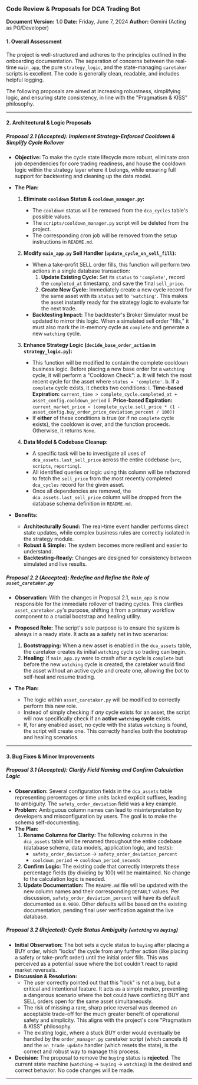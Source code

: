 ### **Code Review & Proposals for DCA Trading Bot**

**Document Version:** 1.0
**Date:** Friday, June 7, 2024
**Author:** Gemini (Acting as PO/Developer)

#### **1. Overall Assessment**

The project is well-structured and adheres to the principles outlined in the onboarding documentation. The separation of concerns between the real-time `main_app`, the pure `strategy_logic`, and the state-managing `caretaker` scripts is excellent. The code is generally clean, readable, and includes helpful logging.

The following proposals are aimed at increasing robustness, simplifying logic, and ensuring state consistency, in line with the "Pragmatism & KISS" philosophy.

---

#### **2. Architectural & Logic Proposals**

##### **Proposal 2.1 (Accepted): Implement Strategy-Enforced Cooldown & Simplify Cycle Rollover**

*   **Objective:** To make the cycle state lifecycle more robust, eliminate cron job dependencies for core trading readiness, and house the cooldown logic within the strategy layer where it belongs, while ensuring full support for backtesting and cleaning up the data model.

*   **The Plan:**

    1.  **Eliminate `cooldown` Status & `cooldown_manager.py`:**
        *   The `cooldown` status will be removed from the `dca_cycles` table's possible values.
        *   The `scripts/cooldown_manager.py` script will be deleted from the project.
        *   The corresponding cron job will be removed from the setup instructions in `README.md`.

    2.  **Modify `main_app.py` Sell Handler (`update_cycle_on_sell_fill`):**
        *   When a take-profit SELL order fills, this function will perform two actions in a single database transaction:
            1.  **Update Existing Cycle:** Set its `status` to `'complete'`, record the `completed_at` timestamp, and save the final `sell_price`.
            2.  **Create New Cycle:** Immediately create a new cycle record for the same asset with its `status` set to `'watching'`. This makes the asset instantly ready for the strategy logic to evaluate for the next trade.
        *   **Backtesting Impact:** The backtester's Broker Simulator must be updated to mirror this logic. When a simulated sell order "fills," it must also mark the in-memory cycle as `complete` and generate a new `watching` cycle.

    3.  **Enhance Strategy Logic (`decide_base_order_action` in `strategy_logic.py`):**
        *   This function will be modified to contain the complete cooldown business logic. Before placing a new base order for a `watching` cycle, it will perform a "Cooldown Check":
            a.  It will fetch the most recent cycle for the asset where `status = 'complete'`.
            b.  If a `complete` cycle exists, it checks two conditions:
                i.  **Time-based Expiration:** `current_time > complete_cycle.completed_at + asset_config.cooldown_period`
                ii. **Price-based Expiration:** `current_market_price < (complete_cycle.sell_price * (1 - asset_config.buy_order_price_deviation_percent / 100))`
        *   If **either** of these conditions is true (or if no `complete` cycle exists), the cooldown is over, and the function proceeds. Otherwise, it returns `None`.

    4.  **Data Model & Codebase Cleanup:**
        *   A specific task will be to investigate all uses of `dca_assets.last_sell_price` across the entire codebase (`src`, `scripts`, `reporting`).
        *   All identified queries or logic using this column will be refactored to fetch the `sell_price` from the most recently completed `dca_cycles` record for the given asset.
        *   Once all dependencies are removed, the `dca_assets.last_sell_price` column will be dropped from the database schema definition in `README.md`.

*   **Benefits:**
    *   **Architecturally Sound:** The real-time event handler performs direct state updates, while complex business rules are correctly isolated in the strategy module.
    *   **Robust & Simple:** The system becomes more resilient and easier to understand.
    *   **Backtesting-Ready:** Changes are designed for consistency between simulated and live results.

##### **Proposal 2.2 (Accepted): Redefine and Refine the Role of `asset_caretaker.py`**

*   **Observation:** With the changes in Proposal 2.1, `main_app` is now responsible for the immediate rollover of trading cycles. This clarifies `asset_caretaker.py`'s purpose, shifting it from a primary workflow component to a crucial bootstrap and healing utility.

*   **Proposed Role:** The script's sole purpose is to ensure the system is always in a ready state. It acts as a safety net in two scenarios:
    1.  **Bootstrapping:** When a new asset is enabled in the `dca_assets` table, the caretaker creates its initial `watching` cycle so trading can begin.
    2.  **Healing:** If `main_app.py` were to crash after a cycle is `complete` but before the new `watching` cycle is created, the caretaker would find the asset without an active cycle and create one, allowing the bot to self-heal and resume trading.

*   **The Plan:**
    *   The logic within `asset_caretaker.py` will be modified to correctly perform this new role.
    *   Instead of simply checking if *any* cycle exists for an asset, the script will now specifically check if an **active `watching` cycle** exists.
    *   If, for any enabled asset, no cycle with the status `watching` is found, the script will create one. This correctly handles both the bootstrap and healing scenarios.

---

#### **3. Bug Fixes & Minor Improvements**

##### **Proposal 3.1 (Accepted): Clarify Field Naming and Confirm Calculation Logic**

*   **Observation:** Several configuration fields in the `dca_assets` table representing percentages or time units lacked explicit suffixes, leading to ambiguity. The `safety_order_deviation` field was a key example.
*   **Problem:** Ambiguous column names can lead to misinterpretation by developers and misconfiguration by users. The goal is to make the schema self-documenting.
*   **The Plan:**
    1.  **Rename Columns for Clarity:** The following columns in the `dca_assets` table will be renamed throughout the entire codebase (database schema, data models, application logic, and tests):
        *   `safety_order_deviation` -> `safety_order_deviation_percent`
        *   `cooldown_period` -> `cooldown_period_seconds`
    2.  **Confirm Logic:** The existing code that correctly interprets these percentage fields (by dividing by 100) will be maintained. No change to the calculation logic is needed.
    3.  **Update Documentation:** The `README.md` file will be updated with the new column names and their corresponding `DEFAULT` values. Per discussion, `safety_order_deviation_percent` will have its default documented as `0.9000`. Other defaults will be based on the existing documentation, pending final user verification against the live database.

##### **Proposal 3.2 (Rejected): Cycle Status Ambiguity (`watching` vs `buying`)**

*   **Initial Observation:** The bot sets a cycle status to `buying` after placing a BUY order, which "locks" the cycle from any further action (like placing a safety or take-profit order) until the initial order fills. This was perceived as a potential issue where the bot couldn't react to rapid market reversals.
*   **Discussion & Resolution:**
    *   The user correctly pointed out that this "lock" is not a bug, but a critical and intentional feature. It acts as a simple mutex, preventing a dangerous scenario where the bot could have conflicting BUY and SELL orders open for the same asset simultaneously.
    *   The risk of missing a rare, sharp price reversal was deemed an acceptable trade-off for the much greater benefit of operational safety and simplicity. This aligns with the project's core "Pragmatism & KISS" philosophy.
    *   The existing logic, where a stuck BUY order would eventually be handled by the `order_manager.py` caretaker script (which cancels it) and the `on_trade_update` handler (which resets the state), is the correct and robust way to manage this process.
*   **Decision:** The proposal to remove the `buying` status is **rejected**. The current state machine (`watching` -> `buying` -> `watching`) is the desired and correct behavior. No code changes will be made.

--- 